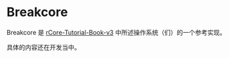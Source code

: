 # Breakcore

Breakcore 是 [rCore-Tutorial-Book-v3](https://github.com/rcore-os/rCore-Tutorial-Book-v3/) 中所述操作系统（们）的一个参考实现。

具体的内容还在开发当中。